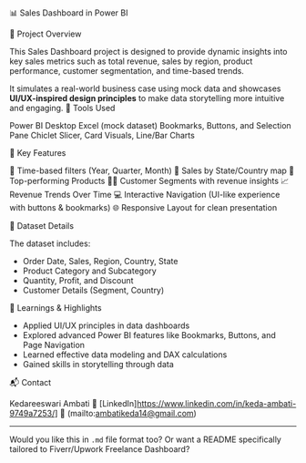 📊 Sales Dashboard in Power BI

 🧾 Project Overview

This Sales Dashboard project is designed to provide dynamic insights into key sales metrics such as total revenue, sales by region, product performance, customer segmentation, and time-based trends.

It simulates a real-world business case using mock data and showcases **UI/UX-inspired design principles** to make data storytelling more intuitive and engaging.
🔧 Tools Used

Power BI Desktop
Excel (mock dataset)
Bookmarks, Buttons, and Selection Pane
Chiclet Slicer, Card Visuals, Line/Bar Charts

📌 Key Features

📅 Time-based filters (Year, Quarter, Month)
📍 Sales by State/Country map
🎯 Top-performing Products
🧑‍💼 Customer Segments with revenue insights
📈 Revenue Trends Over Time
💻 Interactive Navigation (UI-like experience with buttons & bookmarks)
🌐 Responsive Layout for clean presentation

📁 Dataset Details

The dataset includes:

* Order Date, Sales, Region, Country, State
* Product Category and Subcategory
* Quantity, Profit, and Discount
* Customer Details (Segment, Country)

🧠 Learnings & Highlights

* Applied UI/UX principles in data dashboards
* Explored advanced Power BI features like Bookmarks, Buttons, and Page Navigation
* Learned effective data modeling and DAX calculations
* Gained skills in storytelling through data



📬 Contact

Kedareeswari Ambati
🔗 [LinkedIn]https://www.linkedin.com/in/keda-ambati-9749a7253/]
📧 (mailto:ambatikeda14@gmail.com)

---

Would you like this in `.md` file format too? Or want a README specifically tailored to Fiverr/Upwork Freelance Dashboard?
